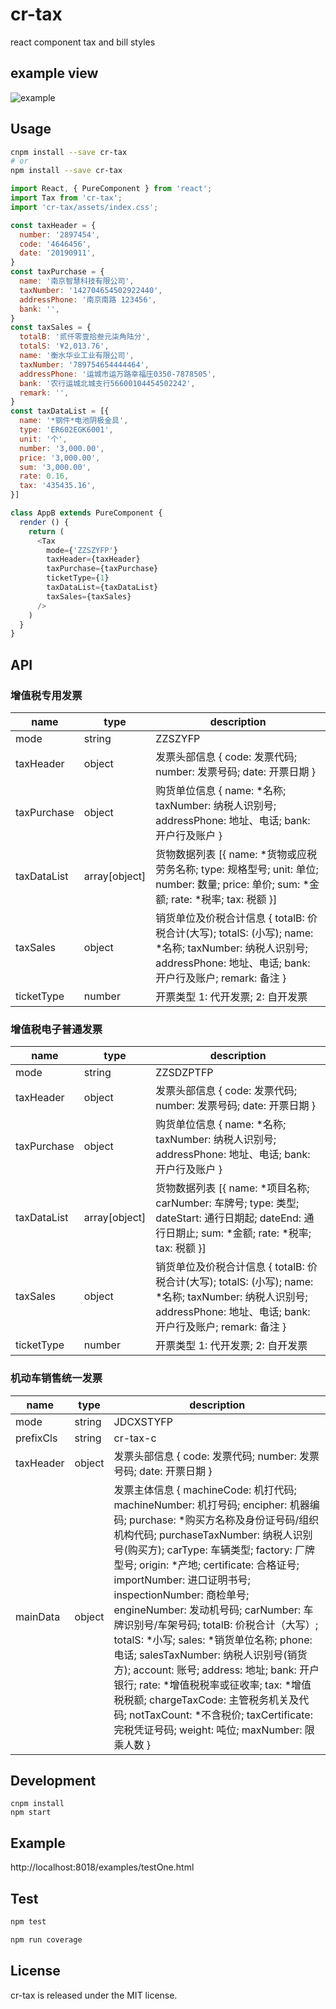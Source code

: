 # cr-tax

react component tax and bill styles

## example view
<img src="./github/example2.jpg" alt="example" />

## Usage

```bash
cnpm install --save cr-tax
# or
npm install --save cr-tax
```

```js
import React, { PureComponent } from 'react';
import Tax from 'cr-tax';
import 'cr-tax/assets/index.css';

const taxHeader = {
  number: '2897454',
  code: '4646456',
  date: '20190911',
}
const taxPurchase = {
  name: '南京智慧科技有限公司',
  taxNumber: '142704654502922440',
  addressPhone: '南京南路 123456',
  bank: '',
}
const taxSales = {
  totalB: '贰仟零壹拾叁元柒角陆分',
  totalS: '¥2,013.76',
  name: '衡水华业工业有限公司',
  taxNumber: '789754654444464',
  addressPhone: '运城市运万路幸福庄0350-7878505',
  bank: '农行运城北城支行56600104454502242',
  remark: '',
}
const taxDataList = [{
  name: '*钢件*电池阴极金具',
  type: 'ER602EGK6001',
  unit: '个',
  number: '3,000.00',
  price: '3,000.00',
  sum: '3,000.00',
  rate: 0.16,
  tax: '435435.16',
}]

class AppB extends PureComponent {
  render () {
    return (
      <Tax
        mode={'ZZSZYFP'}
        taxHeader={taxHeader}
        taxPurchase={taxPurchase}
        ticketType={1}
        taxDataList={taxDataList}
        taxSales={taxSales}
      />
    )
  }
}
```

## API

### 增值税专用发票

name | type | description
-----| -----| ------------
mode | string | ZZSZYFP
taxHeader | object | 发票头部信息 { code: 发票代码; number: 发票号码; date: 开票日期 }
taxPurchase | object | 购货单位信息 { name: *名称; taxNumber: 纳税人识别号; addressPhone: 地址、电话; bank: 开户行及账户 }
taxDataList | array[object] | 货物数据列表 [{ name: *货物或应税劳务名称; type: 规格型号; unit: 单位; number: 数量; price: 单价; sum: *金额; rate: *税率; tax: 税额 }]
taxSales | object | 销货单位及价税合计信息 { totalB: 价税合计(大写); totalS: (小写); name: *名称; taxNumber: 纳税人识别号; addressPhone: 地址、电话; bank: 开户行及账户; remark: 备注 }
ticketType | number | 开票类型 1: 代开发票; 2: 自开发票

### 增值税电子普通发票

name | type | description
-----| -----| ------------
mode | string | ZZSDZPTFP
taxHeader | object | 发票头部信息 { code: 发票代码; number: 发票号码; date: 开票日期 }
taxPurchase | object | 购货单位信息 { name: *名称; taxNumber: 纳税人识别号; addressPhone: 地址、电话; bank: 开户行及账户 }
taxDataList | array[object] | 货物数据列表 [{ name: *项目名称; carNumber: 车牌号; type: 类型; dateStart: 通行日期起; dateEnd: 通行日期止; sum: *金额; rate: *税率; tax: 税额 }]
taxSales | object | 销货单位及价税合计信息 { totalB: 价税合计(大写); totalS: (小写); name: *名称; taxNumber: 纳税人识别号; addressPhone: 地址、电话; bank: 开户行及账户; remark: 备注 }
ticketType | number | 开票类型 1: 代开发票; 2: 自开发票

### 机动车销售统一发票

name | type | description
-----| -----| ------------
mode | string | JDCXSTYFP
prefixCls | string | cr-tax-c
taxHeader | object | 发票头部信息 { code: 发票代码; number: 发票号码; date: 开票日期 }
mainData | object | 发票主体信息 { machineCode: 机打代码; machineNumber: 机打号码; encipher: 机器编码; purchase:  *购买方名称及身份证号码/组织机构代码; purchaseTaxNumber: 纳税人识别号(购买方); carType: 车辆类型; factory: 厂牌型号; origin: *产地; certificate: 合格证号; importNumber: 进口证明书号; inspectionNumber: 商检单号; engineNumber: 发动机号码; carNumber: 车牌识别号/车架号码; totalB: 价税合计（大写）; totalS: *小写; sales: *销货单位名称; phone: 电话; salesTaxNumber: 纳税人识别号(销货方); account: 账号; address: 地址; bank: 开户银行; rate: *增值税税率或征收率; tax: *增值税税额; chargeTaxCode: 主管税务机关及代码; notTaxCount: *不含税价; taxCertificate: 完税凭证号码; weight: 吨位; maxNumber: 限乘人数 }

## Development

```
cnpm install
npm start
```

## Example

http://localhost:8018/examples/testOne.html

## Test
  ```js
  npm test
  
  npm run coverage
  ```


## License

cr-tax is released under the MIT license.
